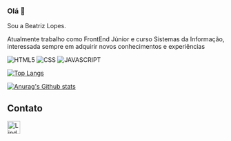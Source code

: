 ### Olá 👋

Sou a Beatriz Lopes.

Atualmente trabalho como FrontEnd Júnior e curso Sistemas da Informação, interessada sempre em adquirir novos conhecimentos e experiências

![HTML5](https://img.shields.io/badge/HTML5-E34F26?style=for-the-badge&logo=html5&logoColor=white)
![CSS](https://img.shields.io/badge/CSS3-1572B6?style=for-the-badge&logo=css3&logoColor=white)
![JAVASCRIPT](https://img.shields.io/badge/JavaScript-323330?style=for-the-badge&logo=javascript&logoColor=F7DF1E)


[![Top Langs](https://github-readme-stats.vercel.app/api/top-langs/?username=lopsbea)](https://github.com/anuraghazra/github-readme-stats)

[![ Anurag's Github stats](https://github-readme-stats.vercel.app/api?username=lopsbea&theme=dracula)](https://github.com/anuraghazra/github-readme-stats)

## Contato

[<img src='https://img.shields.io/badge/LinkedIn-0077B5?style=for-the-badge&logo=linkedin&logoColor=white' alt='Lindekin' height='30'>](https://www.linkedin.com/in/beatriz-lopesds)
